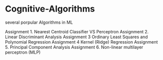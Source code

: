 # Cognitive-Algorithms
several porpular Algorithms in ML

Assignment 1. Nearest Centroid Classifier VS Perceptron
Assignment 2. Linear Discriminant Analysis 
Assignment 3  Ordinary Least Squares and Polynomial Regression
Assignment 4  Kernel (Ridge) Regression
Assignment 5. Principal Component Analysis
Assignment 6. Non-linear multilayer perceptron (MLP)
